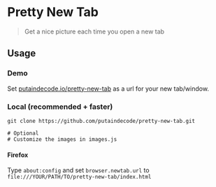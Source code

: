 # Pretty New Tab

> Get a nice picture each time you open a new tab

## Usage

### Demo

Set [putaindecode.io/pretty-new-tab](http://putaindecode.io/pretty-new-tab/) as a url for your new tab/window.

### Local (recommended + faster)

    git clone https://github.com/putaindecode/pretty-new-tab.git

    # Optional
    # Customize the images in images.js

#### Firefox

Type `about:config` and set `browser.newtab.url` to `file:///YOUR/PATH/TO/pretty-new-tab/index.html`
